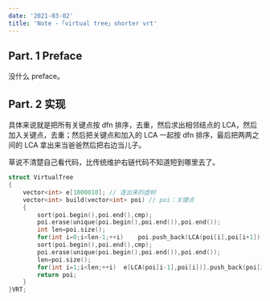 ```yaml
---
date: '2021-03-02'
title: 'Note -「virtual tree」shorter vrt'
---
```


## Part. 1 Preface

没什么 preface。

## Part. 2 实现

具体来说就是把所有关键点按 $\text{dfn}$ 排序，去重，然后求出相邻结点的 $\text{LCA}$，然后加入关键点，去重；然后把关键点和加入的 $\text{LCA}$ 一起按 $\text{dfn}$ 排序，最后把两两之间的 $\text{LCA}$ 拿出来当爸爸然后把右边当儿子。

草说不清楚自己看代码，比传统维护右链代码不知道短到哪里去了。

```cpp
struct VirtualTree
{
	vector<int> e[1000010]; // 连出来的虚树
	vector<int> build(vector<int> poi) // poi：关键点
	{
		sort(poi.begin(),poi.end(),cmp);
		poi.erase(unique(poi.begin(),poi.end()),poi.end());
		int len=poi.size();
		for(int i=0;i<len-1;++i)	poi.push_back(LCA(poi[i],poi[i+1]));
		sort(poi.begin(),poi.end(),cmp);
		poi.erase(unique(poi.begin(),poi.end()),poi.end());
		len=poi.size();
		for(int i=1;i<len;++i)	e[LCA(poi[i-1],poi[i])].push_back(poi[i]);
		return poi;
	}
}VRT;
```